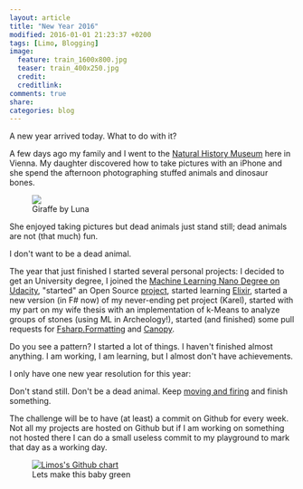 ```yaml
---
layout: article
title: "New Year 2016"
modified: 2016-01-01 21:23:37 +0200
tags: [Limo, Blogging]
image:
  feature: train_1600x800.jpg
  teaser: train_400x250.jpg
  credit:
  creditlink:
comments: true
share:
categories: blog
---
```

A new year arrived today. What to do with it?

A few days ago my family and I went to the [Natural History Museum](http://www.nhm-wien.ac.at/en) here in Vienna. My daughter discovered how to take pictures with an iPhone and she spend the afternoon photographing stuffed animals and dinosaur bones.

<figure>
	<a href="https://www.instagram.com/p/_xNt_hIxVE/" target="_blank"><img src="{{ site.url }}/images/giraffe_by_luna.jpg"></a>
	<figcaption>Giraffe by Luna</figcaption>
</figure>

She enjoyed taking pictures but dead animals just stand still; dead animals are not (that much) fun.

I don't want to be a dead animal.

The year that just finished I started several personal projects: I decided to get an University degree, I joined the [Machine Learning Nano Degree on Udacity](https://www.udacity.com/course/machine-learning-engineer-nanodegree--nd009), "started" an Open Source [project](https://github.com/edhzsz/FReD), started learning [Elixir](http://elixir-lang.org/), started a new version (in F# now) of my never-ending pet project (Karel), started with my part on my wife thesis with an implementation of k-Means to analyze groups of stones (using ML in Archeology!), started (and finished) some pull requests for [Fsharp.Formatting](https://github.com/tpetricek/FSharp.Formatting) and [Canopy](https://github.com/lefthandedgoat/canopy).

Do you see a pattern? I started a lot of things. I haven't finished almost anything. I am working, I am learning, but I almost don't have achievements.

I only have one new year resolution for this year:

Don't stand still. Don't be a dead animal. Keep [moving and firing](http://www.joelonsoftware.com/articles/fog0000000339.html) and finish something.

The challenge will be to have (at least) a commit on Github for every week. Not all my projects are hosted on Github but if I am working on something not hosted there I can do a small useless commit to my playground to mark that day as a working day.

<figure>
	<a href="https://github.com/edhzsz" target="_blank"><img src="http://ghchart.rshah.org/edhzsz" alt="Limos's Github chart" /></a>
	<figcaption>Lets make this baby green</figcaption>
</figure>
